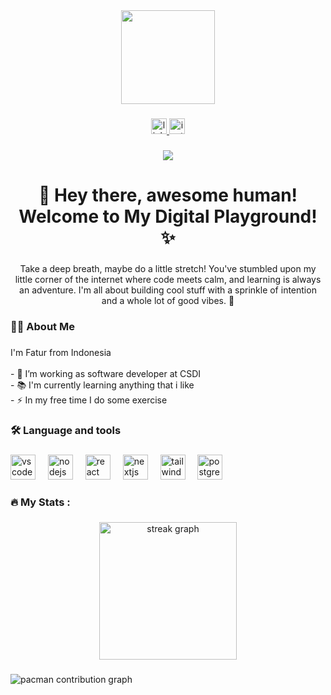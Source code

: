 <div align="center">
  <img height="150" src="https://media0.giphy.com/media/v1.Y2lkPTc5MGI3NjExdXl2cGZuZWVzdXo4Zjd3ZGNwbm52Zzk4Y3Q1MTJqbHFocmo2NG9rdCZlcD12MV9pbnRlcm5hbF9naWZfYnlfaWQmY3Q9Zw/Lopx9eUi34rbq/giphy.gif"  />
</div>

###

<div align="center">
  <a href="https://www.linkedin.com/in/fathurrohman07/" target="_blank">
    <img src="https://img.shields.io/static/v1?message=LinkedIn&logo=linkedin&label=&color=0077B5&logoColor=white&labelColor=&style=for-the-badge" height="25" alt="linkedin logo"  />
  </a>
  <a href="https://www.instagram.com/faturrumahan/" target="_blank">
    <img src="https://img.shields.io/static/v1?message=Instagram&logo=instagram&label=&color=E4405F&logoColor=white&labelColor=&style=for-the-badge" height="25" alt="instagram logo"  />
  </a>
</div>

###

<div align="center">
  <img src="https://visitor-badge.laobi.icu/badge?page_id=faturrumahan.faturrumahan&"  />
</div>

###

<h1 align="center">👋 Hey there, awesome human! Welcome to My Digital Playground! ✨</h1>

###

<p align="center">Take a deep breath, maybe do a little stretch! You've stumbled upon my little corner of the internet where code meets calm, and learning is always an adventure. I'm all about building cool stuff with a sprinkle of intention and a whole lot of good vibes. 🚀</p>

###

<h3 align="left">👩‍💻  About Me</h3>

###

<p align="left">I'm Fatur from Indonesia<br><br>- 🔭 I’m working as software developer at CSDI<br>- 📚 I'm currently learning anything that i like<br>- ⚡ In my free time I do some exercise</p>

###

<h3 align="left">🛠 Language and tools</h3>

###

<div align="left">
  <img src="https://cdn.jsdelivr.net/gh/devicons/devicon/icons/vscode/vscode-original.svg" height="40" alt="vscode logo"  />
  <img width="12" />
  <img src="https://cdn.jsdelivr.net/gh/devicons/devicon/icons/nodejs/nodejs-original.svg" height="40" alt="nodejs logo"  />
  <img width="12" />
  <img src="https://cdn.jsdelivr.net/gh/devicons/devicon/icons/react/react-original.svg" height="40" alt="react logo"  />
  <img width="12" />
  <img src="https://cdn.jsdelivr.net/gh/devicons/devicon/icons/nextjs/nextjs-original.svg" height="40" alt="nextjs logo"  />
  <img width="12" />
  <img src="https://cdn.jsdelivr.net/gh/devicons/devicon/icons/tailwindcss/tailwindcss-original-wordmark.svg" height="40" alt="tailwindcss logo"  />
  <img width="12" />
  <img src="https://cdn.jsdelivr.net/gh/devicons/devicon/icons/postgresql/postgresql-original.svg" height="40" alt="postgresql logo"  />
</div>

###

<h3 align="left">🔥   My Stats :</h3>

###

<div align="center">
  <img src="https://streak-stats.demolab.com?user=faturrumahan&locale=en&mode=daily&theme=dark&hide_border=false&border_radius=5&order=3" height="220" alt="streak graph"  />
</div>

###

<picture>
  <source media="(prefers-color-scheme: dark)" srcset="https://raw.githubusercontent.com/faturrumahan/faturrumahan/output/pacman-contribution-graph-dark.svg">
  <source media="(prefers-color-scheme: light)" srcset="https://raw.githubusercontent.com/faturrumahan/faturrumahan/output/pacman-contribution-graph.svg">
  <img alt="pacman contribution graph" src="https://raw.githubusercontent.com/faturrumahan/faturrumahan/output/pacman-contribution-graph.svg">
</picture>

###
